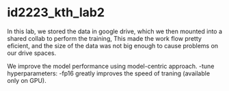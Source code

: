 # id2223_kth_lab2

In this lab, we stored the data in google drive, which we then mounted into a shared collab to perform the training, This made the work flow pretty eficient, and the size of the data was not big enough to cause problems on our drive spaces.
 
We improve the model performance using model-centric approach.
-tune hyperparameters:
 -fp16 greatly improves the speed of traning (available only on GPU).
